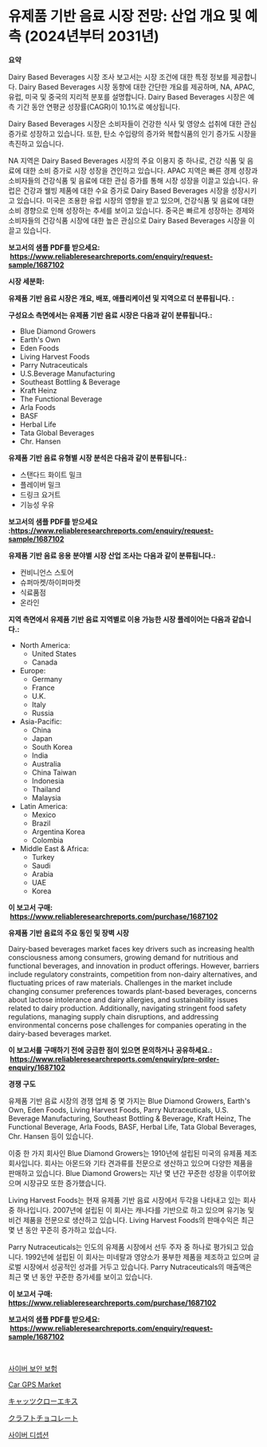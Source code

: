 <p><h1>유제품 기반 음료 시장 전망: 산업 개요 및 예측 (2024년부터 2031년)</h1></p><p><strong>요약</strong></p>
<p><p>Dairy Based Beverages 시장 조사 보고서는 시장 조건에 대한 특정 정보를 제공합니다. Dairy Based Beverages 시장 동향에 대한 간단한 개요를 제공하며, NA, APAC, 유럽, 미국 및 중국의 지리적 분포를 설명합니다. Dairy Based Beverages 시장은 예측 기간 동안 연평균 성장률(CAGR)이 10.1%로 예상됩니다.</p><p>Dairy Based Beverages 시장은 소비자들이 건강한 식사 및 영양소 섭취에 대한 관심 증가로 성장하고 있습니다. 또한, 탄소 수입량의 증가와 복합식품의 인기 증가도 시장을 촉진하고 있습니다.</p><p>NA 지역은 Dairy Based Beverages 시장의 주요 이용지 중 하나로, 건강 식품 및 음료에 대한 소비 증가로 시장 성장을 견인하고 있습니다. APAC 지역은 빠른 경제 성장과 소비자들의 건강식품 및 음료에 대한 관심 증가를 통해 시장 성장을 이끌고 있습니다. 유럽은 건강과 웰빙 제품에 대한 수요 증가로 Dairy Based Beverages 시장을 성장시키고 있습니다. 미국은 조용한 유럽 시장의 영향을 받고 있으며, 건강식품 및 음료에 대한 소비 경향으로 인해 성장하는 추세를 보이고 있습니다. 중국은 빠르게 성장하는 경제와 소비자들의 건강식품 시장에 대한 높은 관심으로 Dairy Based Beverages 시장을 이끌고 있습니다.</p></p>
<p><strong>보고서의 샘플 PDF를 받으세요: &nbsp;<a href="https://www.reliableresearchreports.com/enquiry/request-sample/1687102">https://www.reliableresearchreports.com/enquiry/request-sample/1687102</a></strong></p>
<p><strong>시장 세분화:</strong></p>
<p><strong> 유제품 기반 음료 시장은 개요, 배포, 애플리케이션 및 지역으로 더 분류됩니다. :</strong></p>
<p><strong>구성요소 측면에서는 유제품 기반 음료 시장은 다음과 같이 분류됩니다.:</strong></p>
<p><ul><li>Blue Diamond Growers</li><li>Earth's Own</li><li>Eden Foods</li><li>Living Harvest Foods</li><li>Parry Nutraceuticals</li><li>U.S.Beverage Manufacturing</li><li>Southeast Bottling & Beverage</li><li>Kraft Heinz</li><li>The Functional Beverage</li><li>Arla Foods</li><li>BASF</li><li>Herbal Life</li><li>Tata Global Beverages</li><li>Chr. Hansen</li></ul></p>
<p><strong> 유제품 기반 음료 유형별 시장 분석은 다음과 같이 분류됩니다.:</strong></p>
<p><ul><li>스탠다드 화이트 밀크</li><li>플레이버 밀크</li><li>드링크 요거트</li><li>기능성 우유</li></ul></p>
<p><strong>보고서의 샘플 PDF를 받으세요 :<a href="https://www.reliableresearchreports.com/enquiry/request-sample/1687102">https://www.reliableresearchreports.com/enquiry/request-sample/1687102</a></strong></p>
<p><strong> 유제품 기반 음료 응용 분야별 시장 산업 조사는 다음과 같이 분류됩니다.:</strong></p>
<p><ul><li>컨비니언스 스토어</li><li>슈퍼마켓/하이퍼마켓</li><li>식료품점</li><li>온라인</li></ul></p>
<p><strong>지역 측면에서 유제품 기반 음료 지역별로 이용 가능한 시장 플레이어는 다음과 같습니다.:</strong></p>
<p><ul>
    <li>
        North America:
        <ul>
            <li>United States</li>
            <li>Canada</li>
        </ul>
    </li>
    <li>
        Europe:
        <ul>
            <li>Germany</li>
            <li>France</li>
            <li>U.K.</li>
            <li>Italy</li>
            <li>Russia</li>
        </ul>
    </li>
    <li>
        Asia-Pacific:
        <ul>
            <li>China</li>
            <li>Japan</li>
            <li>South Korea</li>
            <li>India</li>
            <li>Australia</li>
            <li>China Taiwan</li>
            <li>Indonesia</li>
            <li>Thailand</li>
            <li>Malaysia</li>
        </ul>
    </li>
    <li>
        Latin America:
        <ul>
            <li>Mexico</li>
            <li>Brazil</li>
            <li>Argentina Korea</li>
            <li>Colombia</li>
        </ul>
    </li>
    <li>
        Middle East & Africa:
        <ul>
            <li>Turkey</li>
            <li>Saudi</li>
            <li>Arabia</li>
            <li>UAE</li>
            <li>Korea</li>
        </ul>
    </li>
    </ul></p>
<p><strong>이 보고서 구매: &nbsp;<a href="https://www.reliableresearchreports.com/purchase/1687102">https://www.reliableresearchreports.com/purchase/1687102</a></strong></p>
<p><strong>유제품 기반 음료의 주요 동인 및 장벽 시장</strong></p>
<p><p>Dairy-based beverages market faces key drivers such as increasing health consciousness among consumers, growing demand for nutritious and functional beverages, and innovation in product offerings. However, barriers include regulatory constraints, competition from non-dairy alternatives, and fluctuating prices of raw materials. Challenges in the market include changing consumer preferences towards plant-based beverages, concerns about lactose intolerance and dairy allergies, and sustainability issues related to dairy production. Additionally, navigating stringent food safety regulations, managing supply chain disruptions, and addressing environmental concerns pose challenges for companies operating in the dairy-based beverages market.</p></p>
<p><strong>이 보고서를 구매하기 전에 궁금한 점이 있으면 문의하거나 공유하세요.: &nbsp;<a href="https://www.reliableresearchreports.com/enquiry/pre-order-enquiry/1687102">https://www.reliableresearchreports.com/enquiry/pre-order-enquiry/1687102</a></strong></p>
<p><strong>경쟁 구도</strong></p>
<p><p>유제품 기반 음료 시장의 경쟁 업체 중 몇 가지는 Blue Diamond Growers, Earth's Own, Eden Foods, Living Harvest Foods, Parry Nutraceuticals, U.S. Beverage Manufacturing, Southeast Bottling & Beverage, Kraft Heinz, The Functional Beverage, Arla Foods, BASF, Herbal Life, Tata Global Beverages, Chr. Hansen 등이 있습니다.</p><p>이중 한 가지 회사인 Blue Diamond Growers는 1910년에 설립된 미국의 유제품 제조회사입니다. 회사는 아몬드와 기타 견과류를 전문으로 생산하고 있으며 다양한 제품을 판매하고 있습니다. Blue Diamond Growers는 지난 몇 년간 꾸준한 성장을 이루어왔으며 시장규모 또한 증가했습니다.</p><p>Living Harvest Foods는 현재 유제품 기반 음료 시장에서 두각을 나타내고 있는 회사 중 하나입니다. 2007년에 설립된 이 회사는 캐나다를 기반으로 하고 있으며 유기농 및 비건 제품을 전문으로 생산하고 있습니다. Living Harvest Foods의 판매수익은 최근 몇 년 동안 꾸준히 증가하고 있습니다.</p><p>Parry Nutraceuticals는 인도의 유제품 시장에서 선두 주자 중 하나로 평가되고 있습니다. 1992년에 설립된 이 회사는 미네랄과 영양소가 풍부한 제품을 제조하고 있으며 글로벌 시장에서 성공적인 성과를 거두고 있습니다. Parry Nutraceuticals의 매출액은 최근 몇 년 동안 꾸준한 증가세를 보이고 있습니다.</p></p>
<p><strong>이 보고서 구매: &nbsp; <a href="https://www.reliableresearchreports.com/purchase/1687102">https://www.reliableresearchreports.com/purchase/1687102</a></strong></p>
<p><strong>보고서의 샘플 PDF를 받으세요: &nbsp;<a href="https://www.reliableresearchreports.com/enquiry/request-sample/1687102">https://www.reliableresearchreports.com/enquiry/request-sample/1687102</a></strong><strong></strong></p>
<p>&nbsp;</p>
<p><p><a href="https://github.com/Penelolack456456/Market-Research-Report-List-1/blob/main/82495308709.md">사이버 보안 보험</a></p><p><a href="https://issuu.com/reportprime-2/docs/car-gps-market-size-2030.pptx">Car GPS Market</a></p><p><a href="https://github.com/cbigkbh02719/Market-Research-Report-List-1/blob/main/94387079471.md">キャッツクローエキス</a></p><p><a href="https://github.com/ReganWisoky2023/Market-Research-Report-List-1/blob/main/30805939472.md">クラフトチョコレート</a></p><p><a href="https://github.com/vsr06p4p49/Market-Research-Report-List-1/blob/main/70366028708.md">사이버 디셉션</a></p></p>